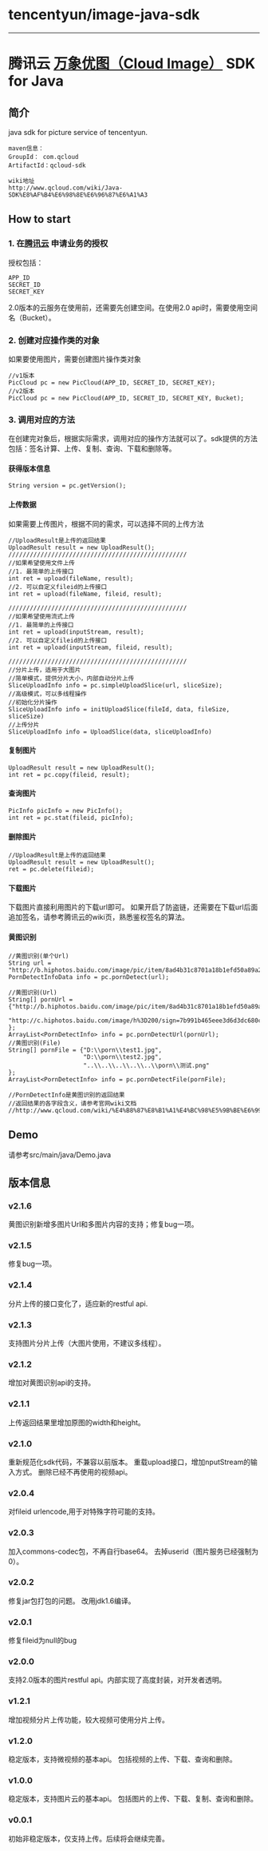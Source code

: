 # tencentyun/image-java-sdk
----------------------------------- 
腾讯云 [万象优图（Cloud Image）](https://www.qcloud.com/product/ci.html) SDK for Java
===================================
简介
----------------------------------- 
java sdk for picture service of tencentyun.

	maven信息：
	GroupId： com.qcloud
	ArtifactId：qcloud-sdk

	wiki地址
	http://www.qcloud.com/wiki/Java-SDK%E8%AF%B4%E6%98%8E%E6%96%87%E6%A1%A3

How to start
----------------------------------- 
### 1. 在[腾讯云](http://app.qcloud.com) 申请业务的授权
授权包括：
		
	APP_ID 
	SECRET_ID
	SECRET_KEY
2.0版本的云服务在使用前，还需要先创建空间。在使用2.0 api时，需要使用空间名（Bucket）。

### 2. 创建对应操作类的对象
如果要使用图片，需要创建图片操作类对象
		
	//v1版本	
	PicCloud pc = new PicCloud(APP_ID, SECRET_ID, SECRET_KEY);
	//v2版本
	PicCloud pc = new PicCloud(APP_ID, SECRET_ID, SECRET_KEY, Bucket);

### 3. 调用对应的方法
在创建完对象后，根据实际需求，调用对应的操作方法就可以了。sdk提供的方法包括：签名计算、上传、复制、查询、下载和删除等。
#### 获得版本信息
		
	String version = pc.getVersion();

#### 上传数据
如果需要上传图片，根据不同的需求，可以选择不同的上传方法
			
	//UploadResult是上传的返回结果
	UploadResult result = new UploadResult();
	//////////////////////////////////////////////////
	//如果希望使用文件上传
	//1. 最简单的上传接口
	int ret = upload(fileName, result);
	//2. 可以自定义fileid的上传接口
	int ret = upload(fileName, fileid, result);

	//////////////////////////////////////////////////
	//如果希望使用流式上传
	//1. 最简单的上传接口
	int ret = upload(inputStream, result);
	//2. 可以自定义fileid的上传接口
	int ret = upload(inputStream, fileid, result);

	//////////////////////////////////////////////////
	//分片上传，适用于大图片
	//简单模式，提供分片大小，内部自动分片上传
	SliceUploadInfo info = pc.simpleUploadSlice(url, sliceSize);
	//高级模式，可以多线程操作
	//初始化分片操作
	SliceUploadInfo info = initUploadSlice(fileId, data, fileSize, sliceSize)
	//上传分片
	SliceUploadInfo info = UploadSlice(data, sliceUploadInfo)


#### 复制图片
		
	UploadResult result = new UploadResult();
	int ret = pc.copy(fileid, result);

#### 查询图片
		
	PicInfo picInfo = new PicInfo();	
	int ret = pc.stat(fileid, picInfo);

#### 删除图片
		
	//UploadResult是上传的返回结果
	UploadResult result = new UploadResult();
	ret = pc.delete(fileid);

#### 下载图片
下载图片直接利用图片的下载url即可。
如果开启了防盗链，还需要在下载url后面追加签名，请参考腾讯云的wiki页，熟悉鉴权签名的算法。

#### 黄图识别
    //黄图识别(单个Url)
    String url = "http://b.hiphotos.baidu.com/image/pic/item/8ad4b31c8701a18b1efd50a89a2f07082938fec7.jpg";
    PornDetectInfoData info = pc.pornDetect(url);

    //黄图识别(Url)
    String[] pornUrl = {"http://b.hiphotos.baidu.com/image/pic/item/8ad4b31c8701a18b1efd50a89a2f07082938fec7.jpg",
                        "http://c.hiphotos.baidu.com/image/h%3D200/sign=7b991b465eee3d6d3dc680cb73176d41/96dda144ad3459829813ed730bf431adcaef84b1.jpg"
    };
    ArrayList<PornDetectInfo> info = pc.pornDetectUrl(pornUrl);
    //黄图识别(File)
    String[] pornFile = {"D:\\porn\\test1.jpg",
                         "D:\\porn\\test2.jpg",
                         "..\\..\\..\\..\\..\\porn\\测试.png"
    };
    ArrayList<PornDetectInfo> info = pc.pornDetectFile(pornFile);
	
	//PornDetectInfo是黄图识别的返回结果
	//返回结果的各字段含义，请参考官网wiki文档
	//http://www.qcloud.com/wiki/%E4%B8%87%E8%B1%A1%E4%BC%98%E5%9B%BE%E6%99%BA%E8%83%BD%E9%89%B4%E9%BB%84%E6%96%87%E6%A1%A3	

Demo
----------------------------------- 
请参考src/main/java/Demo.java

版本信息
----------------------------------- 
### v2.1.6
黄图识别新增多图片Url和多图片内容的支持；修复bug一项。

### v2.1.5
修复bug一项。

### v2.1.4
分片上传的接口变化了，适应新的restful api.

### v2.1.3
支持图片分片上传（大图片使用，不建议多线程）。

### v2.1.2
增加对黄图识别api的支持。

### v2.1.1
上传返回结果里增加原图的width和height。

### v2.1.0
重新规范化sdk代码，不兼容以前版本。
重载upload接口，增加nputStream的输入方式。
删除已经不再使用的视频api。

### v2.0.4
对fileid urlencode,用于对特殊字符可能的支持。

### v2.0.3
加入commons-codec包，不再自行base64。
去掉userid（图片服务已经强制为0）。

### v2.0.2
修复jar包打包的问题。
改用jdk1.6编译。

### v2.0.1
修复fileid为null的bug

### v2.0.0
支持2.0版本的图片restful api。内部实现了高度封装，对开发者透明。

### v1.2.1
增加视频分片上传功能，较大视频可使用分片上传。

### v1.2.0
稳定版本，支持微视频的基本api。
包括视频的上传、下载、查询和删除。

### v1.0.0
稳定版本，支持图片云的基本api。
包括图片的上传、下载、复制、查询和删除。

### v0.0.1
初始非稳定版本，仅支持上传。后续将会继续完善。


